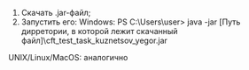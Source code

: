 
1) Скачать .jar-файл;
2) Запустить его:
  Windows:
    PS C:\Users\user> java -jar [Путь дирретории, в которой лежит скачанный файл]\cft_test_task_kuznetsov_yegor.jar
    
UNIX/Linux/MacOS: аналогично
